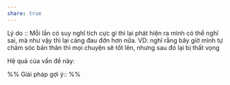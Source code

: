 ```yaml
---
share: true
---
```

Lý do :: Mỗi lần có suy nghĩ tích cực gì thì lại phát hiện ra mình có thể nghĩ sai, mà như vậy thì lại càng đau đớn hơn nữa. VD: nghĩ rằng bây giờ mình tự chăm sóc bản thân thì mọi chuyện sẽ tốt lên, nhưng sau đó lại bị thất vọng

Hệ quả của vấn đề này:


%%
Giải pháp gợi ý:: 
%%

